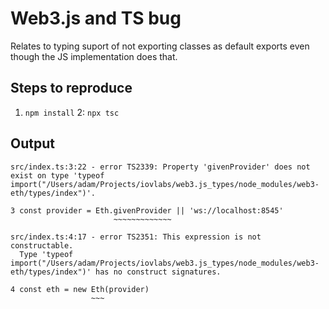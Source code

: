 # Web3.js and TS bug

Relates to typing suport of not exporting classes as default exports even though the JS implementation does that.

## Steps to reproduce

 1. `npm install`
 2: `npx tsc`

## Output

```
src/index.ts:3:22 - error TS2339: Property 'givenProvider' does not exist on type 'typeof import("/Users/adam/Projects/iovlabs/web3.js_types/node_modules/web3-eth/types/index")'.

3 const provider = Eth.givenProvider || 'ws://localhost:8545'
                       ~~~~~~~~~~~~~

src/index.ts:4:17 - error TS2351: This expression is not constructable.
  Type 'typeof import("/Users/adam/Projects/iovlabs/web3.js_types/node_modules/web3-eth/types/index")' has no construct signatures.

4 const eth = new Eth(provider)
                  ~~~


```
